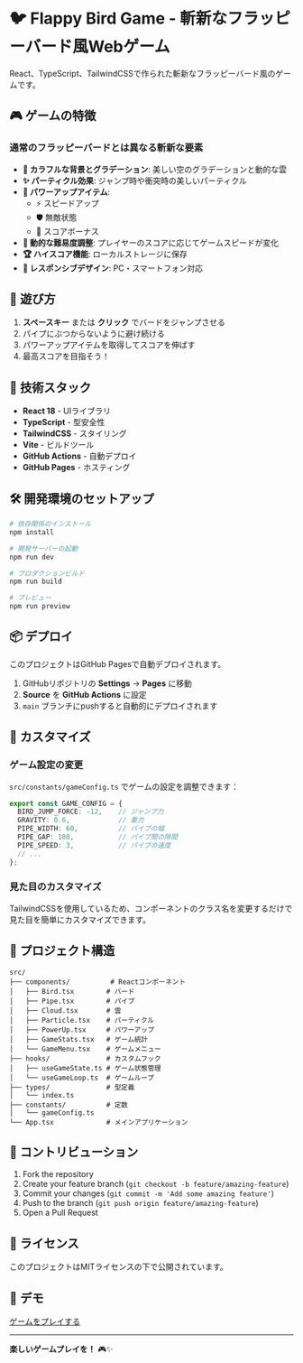 # 🐦 Flappy Bird Game - 斬新なフラッピーバード風Webゲーム

React、TypeScript、TailwindCSSで作られた斬新なフラッピーバード風のゲームです。

## 🎮 ゲームの特徴

### 通常のフラッピーバードとは異なる斬新な要素

- **🌈 カラフルな背景とグラデーション**: 美しい空のグラデーションと動的な雲
- **✨ パーティクル効果**: ジャンプ時や衝突時の美しいパーティクル
- **🎁 パワーアップアイテム**: 
  - ⚡ スピードアップ
  - 🛡️ 無敵状態
  - 💎 スコアボーナス
- **🎯 動的な難易度調整**: プレイヤーのスコアに応じてゲームスピードが変化
- **🏆 ハイスコア機能**: ローカルストレージに保存
- **📱 レスポンシブデザイン**: PC・スマートフォン対応

## 🎯 遊び方

1. **スペースキー** または **クリック** でバードをジャンプさせる
2. パイプにぶつからないように避け続ける
3. パワーアップアイテムを取得してスコアを伸ばす
4. 最高スコアを目指そう！

## 🚀 技術スタック

- **React 18** - UIライブラリ
- **TypeScript** - 型安全性
- **TailwindCSS** - スタイリング
- **Vite** - ビルドツール
- **GitHub Actions** - 自動デプロイ
- **GitHub Pages** - ホスティング

## 🛠️ 開発環境のセットアップ

```bash
# 依存関係のインストール
npm install

# 開発サーバーの起動
npm run dev

# プロダクションビルド
npm run build

# プレビュー
npm run preview
```

## 📦 デプロイ

このプロジェクトはGitHub Pagesで自動デプロイされます。

1. GitHubリポジトリの **Settings** → **Pages** に移動
2. **Source** を **GitHub Actions** に設定
3. `main` ブランチにpushすると自動的にデプロイされます

## 🎨 カスタマイズ

### ゲーム設定の変更

`src/constants/gameConfig.ts` でゲームの設定を調整できます：

```typescript
export const GAME_CONFIG = {
  BIRD_JUMP_FORCE: -12,    // ジャンプ力
  GRAVITY: 0.6,            // 重力
  PIPE_WIDTH: 60,          // パイプの幅
  PIPE_GAP: 180,           // パイプ間の隙間
  PIPE_SPEED: 3,           // パイプの速度
  // ...
};
```

### 見た目のカスタマイズ

TailwindCSSを使用しているため、コンポーネントのクラス名を変更するだけで見た目を簡単にカスタマイズできます。

## 📁 プロジェクト構造

```
src/
├── components/          # Reactコンポーネント
│   ├── Bird.tsx        # バード
│   ├── Pipe.tsx        # パイプ
│   ├── Cloud.tsx       # 雲
│   ├── Particle.tsx    # パーティクル
│   ├── PowerUp.tsx     # パワーアップ
│   ├── GameStats.tsx   # ゲーム統計
│   └── GameMenu.tsx    # ゲームメニュー
├── hooks/              # カスタムフック
│   ├── useGameState.ts # ゲーム状態管理
│   └── useGameLoop.ts  # ゲームループ
├── types/              # 型定義
│   └── index.ts
├── constants/          # 定数
│   └── gameConfig.ts
└── App.tsx             # メインアプリケーション
```

## 🤝 コントリビューション

1. Fork the repository
2. Create your feature branch (`git checkout -b feature/amazing-feature`)
3. Commit your changes (`git commit -m 'Add some amazing feature'`)
4. Push to the branch (`git push origin feature/amazing-feature`)
5. Open a Pull Request

## 📄 ライセンス

このプロジェクトはMITライセンスの下で公開されています。

## 🎉 デモ

[ゲームをプレイする](https://your-username.github.io/flappy-bird-game/)

---

**楽しいゲームプレイを！** 🎮✨
